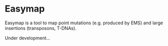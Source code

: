 # Easymap
Easymap is a tool to map point mutations (e.g. produced by EMS) and large insertions (transposons, T-DNAs).

Under development...
